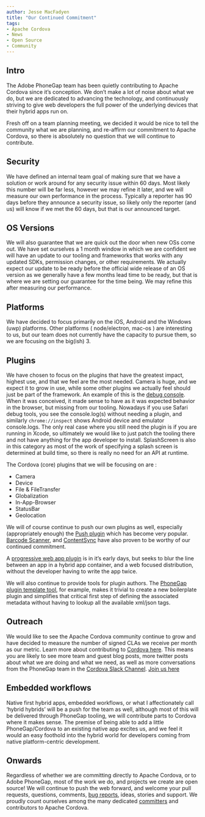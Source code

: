 ```yaml
---
author: Jesse MacFadyen
title: "Our Continued Commitment"
tags:
- Apache Cordova
- News
- Open Source
- Community
---
```


## Intro

The Adobe PhoneGap team has been quietly contributing to Apache Cordova since it’s conception. We don’t make a lot of noise about what we do, but we are dedicated to advancing the technology, and continuously striving to give web developers the full power of the underlying devices that their hybrid apps run on.

Fresh off on a team planning meeting, we decided it would be nice to tell the community what we are planning, and re-affirm our commitment to Apache Cordova, so there is absolutely no question that we will continue to contribute.

## Security

We have defined an internal team goal of making sure that we have a solution or work around for any security issue within 60 days.  Most likely this number will be far less, however we may refine it later, and we will measure our own performance in the process.  Typically a reporter has 90 days before they announce a security issue, so likely only the reporter (and us) will know if we met the 60 days, but that is our announced target.

## OS Versions

We will also guarantee that we are quick out the door when new OSs come out.  We have set ourselves a 1 month window in which we are confident we will have an update to our tooling and frameworks that works with any updated SDKs, permission changes, or other requirements.  We actually expect our update to be ready before the official wide release of an OS version as we generally have a few months lead time to be ready, but that is where we are setting our guarantee for the time being.  We may refine this after measuring our performance.

## Platforms

We have decided to focus primarily on the iOS, Android and the Windows (uwp) platforms. Other platforms ( node/electron, mac-os ) are interesting to us, but our team does not currently have the capacity to pursue them, so we are focusing on the big(ish) 3.

## Plugins

We have chosen to focus on the plugins that have the greatest impact, highest use, and that we feel are the most needed.  Camera is huge, and we expect it to grow in use, while some other plugins we actually feel should just be part of the framework.  An example of this is the [debug console](https://github.com/apache/cordova-plugin-console).  When it was conceived, it made sense to have as it was expected behavior in the browser, but missing from our tooling.  Nowadays if you use Safari debug tools, you see the console.log(s) without needing a plugin, and similarly `chrome://inspect` shows Android device and emulator console.logs.  The only real case where you still need the plugin is if you are running in Xcode, so ultimately we would like to just patch the tooling there and not have anything for the app developer to install. SplashScreen is also in this category as most of the work of specifying a splash screen is determined at build time, so there is really no need for an API at runtime.

The Cordova (core) plugins that we will be focusing on are :

- Camera
- Device
- File & FileTransfer
- Globalization
- In-App-Browser
- StatusBar
- Geolocation

We will of course continue to push our own plugins as well, especially (appropriately enough)  the [Push plugin](https://github.com/phonegap/phonegap-plugin-push) which has become very popular.  [Barcode Scanner](https://github.com/phonegap/phonegap-plugin-barcodescanner), and [ContentSync](https://github.com/phonegap/phonegap-plugin-contentsync) have also proven to be worthy of our continued commitment.

A [progressive web app plugin](https://github.com/phonegap/phonegap-plugin-pwa) is in it’s early days, but seeks to blur the line between an app in a hybrid app container, and a web focused distribution, without the developer having to write the app twice.

We will also continue to provide tools for plugin authors. The [PhoneGap plugin template tool](https://github.com/phonegap/phonegap-plugin-template), for example, makes it trivial to create a new boilerplate plugin and simplifies that critical first step of defining the associated metadata without having to lookup all the available xml/json tags.

## Outreach

We would like to see the Apache Cordova community continue to grow and have decided to measure the number of signed CLAs we receive per month as our metric. Learn more about contributing to [Cordova here](http://contribute.cordova.io/). This means you are likely to see more team and guest blog posts, more twitter posts about what we are doing and what we need, as well as more conversations from the PhoneGap team in the [Cordova Slack Channel](https://cordova.slack.com/). [Join us here](http://slack.cordova.io/) 

## Embedded workflows

Native first hybrid apps, embedded workflows, or what I affectionately call ‘hybrid hybrids’ will be a push for the team as well, although most of this will be delivered through PhoneGap tooling, we will contribute parts to Cordova where it makes sense. The premise of being able to add a little PhoneGap/Cordova to an existing native app excites us, and we feel it would an easy foothold into the hybrid world for developers coming from native platform-centric development.

## Onwards

Regardless of whether we are committing directly to Apache Cordova, or to Adobe PhoneGap, most of the work we do, and projects we create are open source! We will continue to push the web forward, and welcome your pull requests, questions, comments, [bug reports](http://issues.cordova.io/), ideas, stories and support. We proudly count ourselves among the many dedicated [committers](https://projects.apache.org/committee.html?cordova) and contributors to Apache Cordova.
